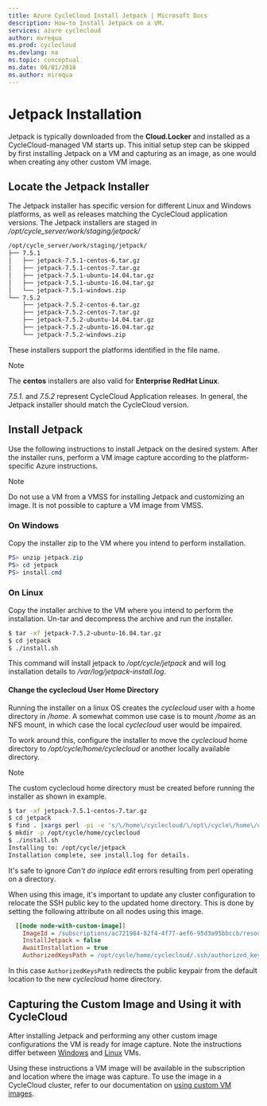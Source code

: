 ```yaml
---
title: Azure CycleCloud Install Jetpack | Microsoft Docs
description: How-to Install Jetpack on a VM.
services: azure cyclecloud
author: mvrequa
ms.prod: cyclecloud
ms.devlang: na
ms.topic: conceptual
ms.date: 08/01/2018
ms.author: mirequa
---
```


# Jetpack Installation

Jetpack is typically downloaded from the **Cloud.Locker** and installed as a
CycleCloud-managed VM starts up. This initial setup step can be skipped by first
installing Jetpack on a VM and capturing as an image, as one would when creating
any other custom VM image.

## Locate the Jetpack Installer

The Jetpack installer has specific version for different Linux and Windows platforms, as well as releases matching the CycleCloud application versions. The Jetpack installers are staged in _/opt/cycle_server/work/staging/jetpack/_

```txt
/opt/cycle_server/work/staging/jetpack/
├── 7.5.1
│   ├── jetpack-7.5.1-centos-6.tar.gz
│   ├── jetpack-7.5.1-centos-7.tar.gz
│   ├── jetpack-7.5.1-ubuntu-14.04.tar.gz
│   ├── jetpack-7.5.1-ubuntu-16.04.tar.gz
│   └── jetpack-7.5.1-windows.zip
└── 7.5.2
    ├── jetpack-7.5.2-centos-6.tar.gz
    ├── jetpack-7.5.2-centos-7.tar.gz
    ├── jetpack-7.5.2-ubuntu-14.04.tar.gz
    ├── jetpack-7.5.2-ubuntu-16.04.tar.gz
    └── jetpack-7.5.2-windows.zip
```

These installers support the platforms identified in the file name.

> [!NOTE]
> The **centos** installers are also valid for **Enterprise RedHat Linux**.

_7.5.1._ and _7.5.2_ represent CycleCloud Application releases. In general, the Jetpack installer should match the CycleCloud version.

## Install Jetpack

Use the following instructions to install Jetpack on the desired system.
After the installer runs, perform a VM image capture according to the
platform-specific Azure instructions.

> [!NOTE]
> Do not use a VM from a VMSS for installing Jetpack and customizing an image. It is not possible to capture a VM image from VMSS.

### On Windows

Copy the installer zip to the VM where you intend to perform installation.

```Powershell
PS> unzip jetpack.zip
PS> cd jetpack
PS> install.cmd
```

### On Linux

Copy the installer archive to the VM where you intend to perform the installation.
Un-tar and decompress the archive and run the installer.

```bash
$ tar -xf jetpack-7.5.2-ubuntu-16.04.tar.gz
$ cd jetpack
$ ./install.sh
```

This command will install jetpack to _/opt/cycle/jetpack_ and will log installation
details to _/var/log/jetpack-install.log_.

#### Change the **cyclecloud** User Home Directory

Running the installer on a linux OS creates the *cyclecloud*
user with a home directory in _/home_. A somewhat common use case
is to mount _/home_ as an NFS mount, in which case the local *cyclecloud* user would be impaired.

To work around this, configure the installer to move the *cyclecloud* home directory
to _/opt/cycle/home/cyclecloud_ or another locally available directory.

> [!NOTE]
> The custom cyclecloud home directory must be created before running the installer as shown in example.

```bash
$ tar -xf jetpack-7.5.1-centos-7.tar.gz
$ cd jetpack
$ find . |xargs perl -pi -e 's/\/home\/cyclecloud/\/opt\/cycle\/home\/cyclecloud/'
$ mkdir -p /opt/cycle/home/cyclecloud
$ ./install.sh
Installing to: /opt/cycle/jetpack
Installation complete, see install.log for details.
```

It's safe to ignore _Can't do inplace edit_ errors resulting from perl operating
on a directory.

When using this image, it's important to update any cluster
configuration to relocate the SSH public key to the updated
home directory. This is done by setting the following attribute
on all nodes using this image.

```ini
  [[node node-with-custom-image]]
    ImageId = /subscriptions/ac721984-82f4-4f77-aef6-95d3a95bbccb/resourceGroups/images-rg/providers/Microsoft.Compute/images/ubuntu-16-jetpack-home
    InstallJetpack = false
    AwaitInstallation = true
    AuthorizedKeysPath = /opt/cycle/home/cyclecloud/.ssh/authorized_keys
```

In this case `AuthorizedKeysPath` redirects the public keypair from
the default location to the new *cyclecloud* home directory.

## Capturing the Custom Image and Using it with CycleCloud

After installing Jetpack and performing any other custom image configurations the
VM is ready for image capture. Note the instructions differ between [Windows](https://docs.microsoft.com/en-us/azure/virtual-machines/windows/capture-image-resource)
and [Linux](https://docs.microsoft.com/en-us/azure/virtual-machines/linux/capture-image) VMs.

Using these instructions a VM image will be available in the subscription
and location where the image was capture. To use the image
in a CycleCloud cluster, refer to our documentation on [using custom
VM images](~/cluster-references/nodes-in-cluster-templates.md).
